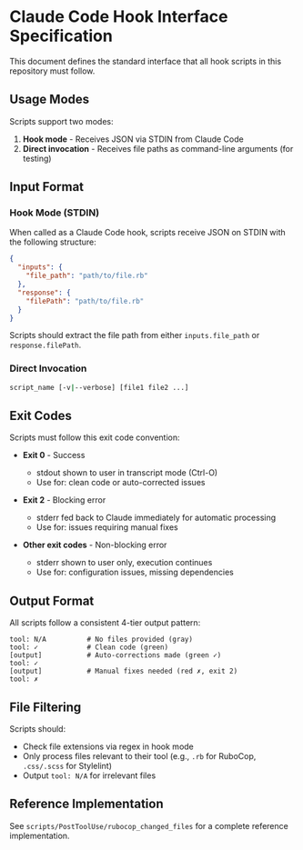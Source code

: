 # Claude Code Hook Interface Specification

This document defines the standard interface that all hook scripts in this repository must follow.

## Usage Modes

Scripts support two modes:

1. **Hook mode** - Receives JSON via STDIN from Claude Code
2. **Direct invocation** - Receives file paths as command-line arguments (for testing)

## Input Format

### Hook Mode (STDIN)

When called as a Claude Code hook, scripts receive JSON on STDIN with the following structure:

```json
{
  "inputs": {
    "file_path": "path/to/file.rb"
  },
  "response": {
    "filePath": "path/to/file.rb"
  }
}
```

Scripts should extract the file path from either `inputs.file_path` or `response.filePath`.

### Direct Invocation

```bash
script_name [-v|--verbose] [file1 file2 ...]
```

## Exit Codes

Scripts must follow this exit code convention:

- **Exit 0** - Success
  - stdout shown to user in transcript mode (Ctrl-O)
  - Use for: clean code or auto-corrected issues

- **Exit 2** - Blocking error
  - stderr fed back to Claude immediately for automatic processing
  - Use for: issues requiring manual fixes

- **Other exit codes** - Non-blocking error
  - stderr shown to user only, execution continues
  - Use for: configuration issues, missing dependencies

## Output Format

All scripts follow a consistent 4-tier output pattern:

```
tool: N/A          # No files provided (gray)
tool: ✓            # Clean code (green)
[output]           # Auto-corrections made (green ✓)
tool: ✓
[output]           # Manual fixes needed (red ✗, exit 2)
tool: ✗
```

## File Filtering

Scripts should:
- Check file extensions via regex in hook mode
- Only process files relevant to their tool (e.g., `.rb` for RuboCop, `.css/.scss` for Stylelint)
- Output `tool: N/A` for irrelevant files

## Reference Implementation

See `scripts/PostToolUse/rubocop_changed_files` for a complete reference implementation.
